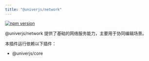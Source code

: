 ```yaml
---
title: "@univerjs/network"
---
```


[![npm version](https://img.shields.io/npm/v/@univerjs/network)](https://npmjs.org/package/@univerjs/network)

@univerjs/network 提供了基础的网络服务能力，主要用于协同编辑场景。


本插件运行依赖以下插件：

- @univerjs/core

<!--package-locales start-->
<!--package-locales end-->

<!--package-assets start-->
<!--package-assets end-->
